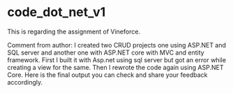 # code_dot_net_v1
This is regarding the assignment of Vineforce.

Comment from author:
I created two CRUD projects one using ASP.NET and SQL server and another one with ASP.NET core with MVC and entity framework.
First I built it with Asp.net using sql server but got an error while creating a view for the same. Then I rewrote the code again using ASP.NET Core. 
Here is the final output you can check and share your feedback accordingly.
